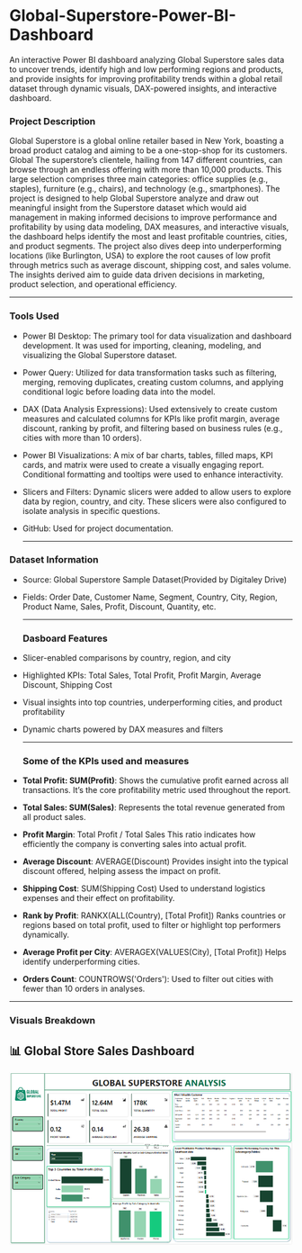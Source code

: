 # Global-Superstore-Power-BI-Dashboard
 An interactive Power BI dashboard analyzing Global Superstore sales data to uncover trends, identify high and low performing regions and products, and provide insights for improving profitability  trends within a global retail dataset through dynamic visuals, DAX-powered insights, and interactive dashboard.
### Project Description
Global Superstore is a global online retailer based in New York, boasting a broad product catalog and aiming to be a one-stop-shop for its customers. Global The superstore’s clientele, hailing from 147 different countries, can browse through an endless offering with more than 10,000 products. This large selection comprises three main categories: office supplies (e.g., staples), furniture (e.g., chairs), and technology (e.g., smartphones). The project is designed to help Global Superstore analyze and draw out meaningful insight from the Superstore dataset which would aid management in making informed decisions to improve performance and profitability by using data modeling, DAX measures, and interactive visuals, the dashboard helps identify the most and least profitable countries, cities, and product segments. The project also dives deep into underperforming locations (like Burlington, USA) to explore the root causes of low profit through metrics such as average discount, shipping cost, and sales volume. The insights derived aim to guide data driven decisions in marketing, product selection, and operational efficiency.

---
### Tools Used
- Power BI Desktop: The primary tool for data visualization and dashboard development. It was used for importing, cleaning, modeling, and visualizing the Global Superstore dataset.

- Power Query: Utilized for data transformation tasks such as filtering, merging, removing duplicates, creating custom columns, and applying conditional logic before loading data into the model.

- DAX (Data Analysis Expressions): Used extensively to create custom measures and calculated columns for KPIs like profit margin, average discount, ranking by profit, and filtering based on business rules (e.g., cities with more than 10 orders).

- Power BI Visualizations: A mix of bar charts, tables, filled maps, KPI cards, and matrix were used to create a visually engaging report. Conditional formatting and tooltips were used to enhance interactivity.

- Slicers and Filters: Dynamic slicers were added to allow users to explore data by region, country, and city. These slicers were also configured to isolate analysis in specific questions.

- GitHub: Used for project documentation.

   ---
 ### Dataset Information
- Source: Global Superstore Sample Dataset(Provided by Digitaley Drive)
- Fields: Order Date, Customer Name, Segment, Country, City, Region, Product Name, Sales, Profit, Discount, Quantity, etc.

  ---
  ### Dasboard Features
 - Slicer-enabled comparisons by country, region, and city

 - Highlighted KPIs: Total Sales, Total Profit, Profit Margin, Average Discount, Shipping Cost

 - Visual insights into top countries, underperforming cities, and product profitability

 - Dynamic charts powered by DAX measures and filters

   ---
   ### Some of the KPIs used and measures
- **Total Profit: SUM(Profit)**:
Shows the cumulative profit earned across all transactions. It’s the core profitability metric used throughout the report.

 - **Total Sales: SUM(Sales)**:
Represents the total revenue generated from all product sales.

- **Profit Margin**: Total Profit / Total Sales
This ratio indicates how efficiently the company is converting sales into actual profit.

- **Average Discount**: AVERAGE(Discount)
Provides insight into the typical discount offered, helping assess the impact on profit.

- **Shipping Cost**: SUM(Shipping Cost)
Used to understand logistics expenses and their effect on profitability.

- **Rank by Profit**: RANKX(ALL(Country), [Total Profit])
Ranks countries or regions based on total profit, used to filter or highlight top performers dynamically.

- **Average Profit per City**: AVERAGEX(VALUES(City), [Total Profit])
Helps identify underperforming cities.

- **Orders Count**: COUNTROWS('Orders'):
Used to filter out cities with fewer than 10 orders in analyses.

---
### Visuals Breakdown
## 📊 Global Store Sales Dashboard

![Global Store Analysis](./Global%20store%20Analysis%201.png)





